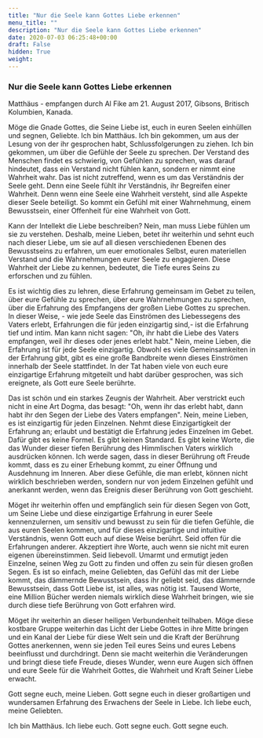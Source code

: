 ```yaml
---
title: "Nur die Seele kann Gottes Liebe erkennen"
menu_title: ""
description: "Nur die Seele kann Gottes Liebe erkennen"
date: 2020-07-03 06:25:48+00:00
draft: False
hidden: True
weight:
---
```

### Nur die Seele kann Gottes Liebe erkennen

Matthäus - empfangen durch Al Fike am 21. August 2017, Gibsons, Britisch Kolumbien, Kanada.

Möge die Gnade Gottes, die Seine Liebe ist, euch in euren Seelen einhüllen und segnen, Geliebte. Ich bin Matthäus. Ich bin gekommen, um aus der Lesung von der ihr gesprochen habt, Schlussfolgerungen zu ziehen. Ich bin gekommen, um über die Gefühle der Seele zu sprechen. Der Verstand des Menschen findet es schwierig, von Gefühlen zu sprechen, was darauf hindeutet, dass ein Verstand nicht fühlen kann, sondern er nimmt eine Wahrheit wahr. Das ist nicht zutreffend, wenn es um das Verständnis der Seele geht. Denn eine Seele fühlt ihr Verständnis, ihr Begreifen einer Wahrheit. Denn wenn eine Seele eine Wahrheit versteht, sind alle Aspekte dieser Seele beteiligt. So kommt ein Gefühl mit einer Wahrnehmung, einem Bewusstsein, einer Offenheit für eine Wahrheit von Gott.

Kann der Intellekt die Liebe beschreiben? Nein, man muss Liebe fühlen um sie zu verstehen. Deshalb, meine Lieben, betet ihr weiterhin und sehnt euch nach dieser Liebe, um sie auf all diesen verschiedenen Ebenen des Bewusstseins zu erfahren, um euer emotionales Selbst, euren materiellen Verstand und die Wahrnehmungen eurer Seele zu engagieren. Diese Wahrheit der Liebe zu kennen, bedeutet, die Tiefe eures Seins zu erforschen und zu fühlen.

Es ist wichtig dies zu lehren, diese Erfahrung gemeinsam im Gebet zu teilen, über eure Gefühle zu sprechen, über eure Wahrnehmungen zu sprechen, über die Erfahrung des Empfangens der großen Liebe Gottes zu sprechen. In dieser Weise,  - wie jede Seele das Einströmen des Liebessegens des Vaters erlebt, Erfahrungen die für jeden einzigartig sind,-  ist die Erfahrung tief und intim. Man kann nicht sagen: "Oh, ihr habt die Liebe des Vaters empfangen, weil ihr dieses oder jenes erlebt habt." Nein, meine Lieben, die Erfahrung ist für jede Seele einzigartig. Obwohl es viele Gemeinsamkeiten in der Erfahrung gibt, gibt es eine große Bandbreite wenn dieses Einströmen innerhalb der Seele stattfindet. In der Tat haben viele von euch eure einzigartige Erfahrung mitgeteilt und habt darüber gesprochen, was sich ereignete, als Gott eure Seele berührte.

Das ist schön und ein starkes Zeugnis der Wahrheit. Aber verstrickt euch nicht in eine Art Dogma, das besagt: "Oh, wenn ihr das erlebt habt, dann habt ihr den Segen der Liebe des Vaters empfangen". Nein, meine Lieben, es ist einzigartig für jeden Einzelnen. Nehmt diese Einzigartigkeit der Erfahrung an; erlaubt und bestätigt die Erfahrung jedes Einzelnen im Gebet. Dafür gibt es keine Formel. Es gibt keinen Standard. Es gibt keine Worte, die das Wunder dieser tiefen Berührung des Himmlischen Vaters wirklich ausdrücken können. Ich werde sagen, dass in dieser Berührung oft Freude kommt, dass es zu einer Erhebung kommt, zu einer Öffnung und Ausdehnung im Inneren. Aber diese Gefühle, die man erlebt, können nicht wirklich beschrieben werden, sondern nur von jedem Einzelnen gefühlt und anerkannt werden, wenn das Ereignis dieser Berührung von Gott geschieht.

Möget ihr weiterhin offen und empfänglich sein für diesen Segen von Gott, um Seine Liebe und diese einzigartige Erfahrung in eurer Seele kennenzulernen, um sensitiv und bewusst zu sein für die tiefen Gefühle, die aus euren Seelen kommen, und für dieses einzigartige und intuitive Verständnis, wenn Gott euch auf diese Weise berührt. Seid offen für die Erfahrungen anderer. Akzeptiert ihre Worte, auch wenn sie nicht mit euren eigenen übereinstimmen. Seid liebevoll. Umarmt und ermutigt jeden Einzelne, seinen Weg zu Gott zu finden und offen zu sein für diesen großen Segen. Es ist so einfach, meine Geliebten, das Gefühl das mit der Liebe kommt, das dämmernde Bewusstsein, dass ihr geliebt seid, das dämmernde Bewusstsein, dass Gott Liebe ist, ist alles, was nötig ist. Tausend Worte, eine Million Bücher werden niemals wirklich diese Wahrheit bringen, wie sie durch diese tiefe Berührung von Gott erfahren wird.

Möget ihr weiterhin an dieser heiligen Verbundenheit teilhaben. Möge diese kostbare Gruppe weiterhin das Licht der Liebe Gottes in ihre Mitte bringen und ein Kanal der Liebe für diese Welt sein und die Kraft der Berührung Gottes anerkennen, wenn sie jeden Teil eures Seins und eures Lebens beeinflusst und durchdringt. Denn sie macht weiterhin die Veränderungen und bringt diese tiefe Freude, dieses Wunder, wenn eure Augen sich öffnen und eure Seele für die Wahrheit Gottes, die Wahrheit und Kraft Seiner Liebe erwacht.

Gott segne euch, meine Lieben. Gott segne euch in dieser großartigen und wundersamen Erfahrung des Erwachens der Seele in Liebe. Ich liebe euch, meine Geliebten.

Ich bin Matthäus. Ich liebe euch. Gott segne euch. Gott segne euch.
